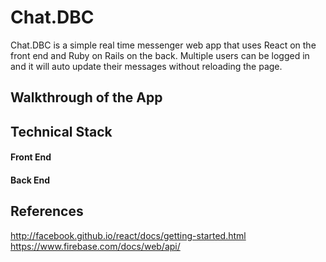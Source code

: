 # Chat.DBC
Chat.DBC is a simple real time messenger web app that uses React on the front end and Ruby on Rails on the back. Multiple users can be logged in and it will auto update their messages without reloading the page.


## Walkthrough of the App

<object width="420" height="315" data="https://www.youtube.com/watch?v=aDTxVpSvK6I"></object>

## Technical Stack

#### Front End



#### Back End



## References
http://facebook.github.io/react/docs/getting-started.html<br>
https://www.firebase.com/docs/web/api/


